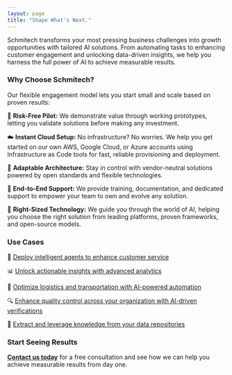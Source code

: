 ```yaml
---
layout: page
title: "Shape What's Next."
---
```


Schmitech transforms your most pressing business challenges into growth opportunities with tailored AI solutions. From automating tasks to enhancing customer engagement and unlocking data-driven insights, we help you harness the full power of AI to achieve measurable results.

### Why Choose Schmitech?

Our flexible engagement model lets you start small and scale based on proven results:

🧪 **Risk-Free Pilot:** We demonstrate value through working prototypes, letting you validate solutions before making any investment.

☁️ **Instant Cloud Setup:** No infrastructure? No worries. We help you get started on our own AWS, Google Cloud, or Azure accounts using Infrastructure as Code tools for fast, reliable provisioning and deployment.

🧩 **Adaptable Architecture:** Stay in control with vendor-neutral solutions powered by open standards and flexible technologies.

🤝  **End-to-End Support:** We provide training, documentation, and dedicated support to empower your team to own and evolve any solution.

🔧 **Right-Sized Technology:** We guide you through the world of AI, helping you choose the right solution from leading platforms, proven frameworks, and open-source models.

### Use Cases

🤖 [Deploy intelligent agents to enhance customer service](/services/intelligent-agents)

📊 [Unlock actionable insights with advanced analytics](/services/business-intelligence)

🚛 [Optimize logistics and transportation with AI-powered automation](/services/supply-chain-intelligence)

🔍 [Enhance quality control across your organization with AI-driven verifications](/services/ai-quality-suite)

🧠 [Extract and leverage knowledge from your data repositories](/services/knowledge-mining)

### Start Seeing Results

**[Contact us today](/contact)** for a free consultation and see how we can help you achieve measurable results from day one.